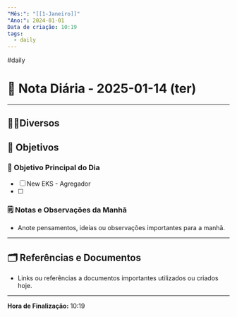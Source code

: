 ```yaml
---
"Mês:": "[[1-Janeiro]]"
"Ano:": 2024-01-01
Data de criação: 10:19
tags:
  - daily
---
```

#daily
# 📅 Nota Diária - 2025-01-14 (ter)
---
## 🤝🏻Diversos

## 🌄 Objetivos
### 🎯 Objetivo Principal do Dia
- [ ] New EKS - Agregador 
- [ ] 

### 🗒️ Notas e Observações da Manhã
- Anote pensamentos, ideias ou observações importantes para a manhã.
---
## 🗂️ Referências e Documentos
- Links ou referências a documentos importantes utilizados ou criados hoje.

---

**Hora de Finalização:** 10:19
